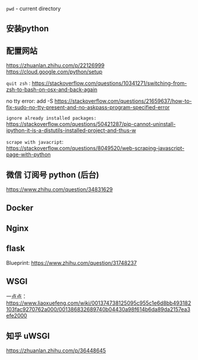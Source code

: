 
`pwd` - current directory
## 安装python


## 配置网站
https://zhuanlan.zhihu.com/p/22126999
https://cloud.google.com/python/setup

`quit zsh` : https://stackoverflow.com/questions/10341271/switching-from-zsh-to-bash-on-osx-and-back-again

no tty error: add -S
https://stackoverflow.com/questions/21659637/how-to-fix-sudo-no-tty-present-and-no-askpass-program-specified-error

`ignore already installed packages:` https://stackoverflow.com/questions/50421287/pip-cannot-uninstall-ipython-it-is-a-distutils-installed-project-and-thus-w


`scrape with javacript`: https://stackoverflow.com/questions/8049520/web-scraping-javascript-page-with-python


## 微信 订阅号 python (后台)

https://www.zhihu.com/question/34831629


## Docker


## Nginx

## flask
Blueprint: https://www.zhihu.com/question/31748237

## WSGI
一点点： https://www.liaoxuefeng.com/wiki/001374738125095c955c1e6d8bb493182103fac9270762a000/001386832689740b04430a98f614b6da89da2157ea3efe2000

## 知乎 uWSGI
https://zhuanlan.zhihu.com/p/36448645
